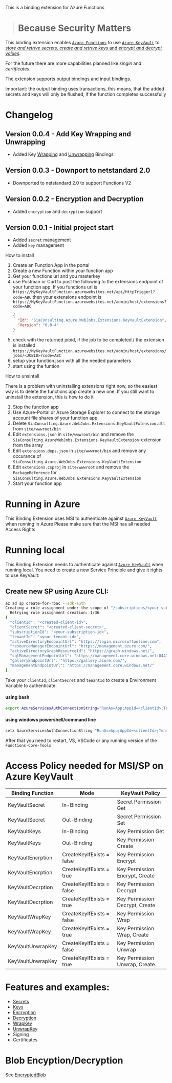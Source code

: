 This is a binding extension for Azure Functions

> # Because Security Matters

This binding extension enables [`Azure Functions`][2] to use [`Azure KeyVault`][1] to [_store and retrive secrets_, _create and retrive keys_ and _encrypt and decrypt values_](https://docs.microsoft.com/en-us/azure/key-vault/about-keys-secrets-and-certificates).

For the future there are more capabilities planned like _singin_ and _certificates_.

The extension supports output bindings and input bindings.

Important: the output binding uses transactions, this means, that the added secrets and keys will only be flushed, if the function completes successfully

# Changelog

## Version 0.0.4 - Add Key Wrapping and Unwrapping

- Added Key [Wrapping](./WRAPKEY.MD) and [Unwrapping](./UNWRAPKEY.MD) Bindings

## Version 0.0.3 - Downport to netstandard 2.0

- Downported to netstandard 2.0 to support Functions V2

## Version 0.0.2 - Encryption and Decryption

- Added `encryption` and `decryption` support

## Version 0.0.1 - Initial project start

- Added `secret` management
- Added `key` management

How to install

1. Create an Function App in the portal
2. Create a new Function within your function app
3. Get your functions url and you masterkey
4. use Postman or Curl to post the following to the extensions endpoint of your function app. If you functions url is `https://MyKeyVaultFunction.azurewebsites.net/api/HttpTrigger1?code=ABC` then your extensions endpoint is `https://MyKeyVaultFunction.azurewebsites.net/admin/host/extensions?code=ABC`
   ```json
   {
     "Id": "SiaConsulting.Azure.WebJobs.Extensions.KeyVaultExtension",
     "Version": "0.0.4"
   }
   ```
5. check with the returned jobid, if the job to be completed / the extension is installed `https://MyKeyVaultFunction.azurewebsites.net/admin/host/extensions/jobs/<JOBID>?code=ABC`
6. setup your function.json with all the needed parameters
7. start using the funtion

How to unsintall

There is a problem with uninstalling extensions right now, so the easiest way is to delete the functions app create a new one.
If you still want to uninstall the extension, this is how to do it

1. Stop the function app
2. Use Azure-Portal or Azure Storage Explorer to connect to the storage account file shares of your function app
3. Delete `SiaConsulting.Azure.WebJobs.Extensions.KeyVaultExtension.dll` from `site/wwwroot/bin`
4. Edit `extensions.json` in `site/wwwroot/bin` and remove the `SiaConsulting.AzureWebJobs.Extensions.KeyVaultExtension`-extension from the array
5. Edit `extensions.deps.json` in `site/wwwroot/bin` and remove any occurance of `SiaConsulting.Azure.WebJobs.Extensions.KeyVaultExtension`
6. Edit `extensions.csproj` in `site/wwwroot` and remove the `PackageReference` for `SiaConsulting.Azure.WebJobs.Extensions.KeyVaultExtension`
7. Start your function app

# Running in Azure

This Binding Extension uses MSI to authenticate against [`Azure KeyVault`][1] when running in Azure
Please make sure that the MSI has all needed Access Rights

# Running local

This Binding Extension needs to authenticate against [`Azure KeyVault`][1] when running local.
You need to create a new Service Principle and give it rights to use KeyVault:

## Create new SP using Azure CLI:

```bash
az ad sp create-for-rbac --sdk-auth
Creating a role assignment under the scope of "/subscriptions/<your-subscription-id>"
  Retrying role assignment creation: 1/36
{
  "clientId": "<created-client-id>",
  "clientSecret": "<created-client-secret>",
  "subscriptionId": "<your-subscription-id>",
  "tenantId": "<your-tenant-id>",
  "activeDirectoryEndpointUrl": "https://login.microsoftonline.com",
  "resourceManagerEndpointUrl": "https://management.azure.com/",
  "activeDirectoryGraphResourceId": "https://graph.windows.net/",
  "sqlManagementEndpointUrl": "https://management.core.windows.net:8443/",
  "galleryEndpointUrl": "https://gallery.azure.com/",
  "managementEndpointUrl": "https://management.core.windows.net/"
}
```

Take your `clientId`, `clientSecret` and `tenantId` to create a Environment Variable to authenticate:

#### using bash

```bash
export AzureServicesAuthConnectionString="RunAs=App;AppId=<clientId>;TenantId=<tenantId>;AppKey=<clientSecret>"
```

#### using windows powershell/command line

```powershell
setx AzureServicesAuthConnectionString "RunAs=App;AppId=<clientId>;TenantId=<tenantId>;AppKey=<clientSecret>"
```

After that you need to restart, VS, VSCode or any running version of the `Functions-Core-Tools`

# Access Policy needed for MSI/SP on Azure KeyVault

| Binding Function  | Mode                      | KeyVault Policy                |
| ----------------- | ------------------------- | ------------------------------ |
| KeyVaultSecret    | In-Binding                | Secret Permission Get          |
| KeyVaultSecret    | Out-Binding               | Secret Permission Set          |
| KeyVaultKeys      | In-Binding                | Key Permission Get             |
| KeyVaultKeys      | Out-Binding               | Key Permission Create          |
| KeyVaultEncrption | CreateKeyIfExists = false | Key Permission Encrypt         |
| KeyVaultEncrption | CreateKeyIfExists = true  | Key Permission Encrypt, Create |
| KeyVaultDecrption | CreateKeyIfExists = false | Key Permission Decrypt         |
| KeyVaultDecrption | CreateKeyIfExists = true  | Key Permission Decrypt, Create |
| KeyVaultWrapKey   | CreateKeyIfExists = false | Key Permission Wrap            |
| KeyVaultWrapKey   | CreateKeyIfExists = true  | Key Permission Wrap, Create    |
| KeyVaultUnwrapKey | CreateKeyIfExists = false | Key Permission Unwrap          |
| KeyVaultUnwrapKey | CreateKeyIfExists = true  | Key Permission Unwrap, Create  |

# Features and examples:

- [Secrets](./SECRETS.MD)
- [Keys](./KEYS.MD)
- [Encryption](./ENCRYPTION.MD)
- [Decryption](./DECRYPTION.MD)
- [WrapKey](./WRAPKEY.MD)
- [UnwrapKey](./UNWRAPKEY.MD)
- Signing
- Certificates

# Blob Encyption/Decryption

See [EncryptedBlob](./KEYVAULTBLOBS.md)

[1]: https://azure.microsoft.com/en-us/services/key-vault
[2]: https://azure.microsoft.com/en-us/services/functions/
